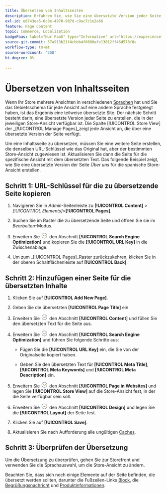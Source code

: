 ```yaml
---
title: Übersetzen von Inhaltsseiten
description: Erfahren Sie, wie Sie eine übersetzte Version jeder Seite erstellen, die in der jeweiligen Store-Ansicht verfügbar ist.
exl-id: e8743ea5-0c8e-4970-987d-c9ac7c1e2a66
feature: Page Content
topic: Commerce, Localization
badgePaas: label="Nur PaaS" type="Informative" url="https://experienceleague.adobe.com/en/docs/commerce/user-guides/product-solutions" tooltip="Gilt nur für Adobe Commerce in Cloud-Projekten (von Adobe verwaltete PaaS-Infrastruktur) und lokale Projekte."
source-git-commit: 57a913b21f4cbbb4f0800afe13012ff46d578f8e
workflow-type: tm+mt
source-wordcount: '358'
ht-degree: 0%

---
```


# Übersetzen von Inhaltsseiten

Wenn Ihr Store mehrere Ansichten in verschiedenen [Sprachen](../stores-purchase/store-localize.md) hat und Sie das Gebietsschema für jede Ansicht auf eine andere Sprache festgelegt haben, ist das Ergebnis eine teilweise übersetzte Site. Der nächste Schritt besteht darin, eine übersetzte Version jeder Seite zu erstellen, die in der jeweiligen Store-Ansicht verfügbar ist. Die Spalte [!UICONTROL Store View] der _[!UICONTROL Manage Pages]_zeigt jede Ansicht an, die über eine übersetzte Version der Seite verfügt.

Um eine Inhaltsseite zu übersetzen, müssen Sie eine weitere Seite erstellen, die denselben URL-Schlüssel wie das Original hat, aber der bestimmten Store-Ansicht zugewiesen ist. Aktualisieren Sie dann die Seite für die spezifische Ansicht mit dem übersetzten Text. Das folgende Beispiel zeigt, wie Sie eine übersetzte Version der Seite _Über uns_ für die spanische Store-Ansicht erstellen.

## Schritt 1: URL-Schlüssel für die zu übersetzende Seite kopieren

1. Navigieren Sie in _Admin_-Seitenleiste zu **[!UICONTROL Content]** > _[!UICONTROL Elements]_>**[!UICONTROL Pages]**.

1. Suchen Sie im Raster die zu übersetzende Seite und öffnen Sie sie im _Bearbeiten_-Modus.

1. Erweitern Sie ![Erweiterungsauswahl](../assets/icon-display-expand.png) den Abschnitt **[!UICONTROL Search Engine Optimization]** und kopieren Sie die **[!UICONTROL URL Key]** in die Zwischenablage.

1. Um zum _[!UICONTROL Pages]_Raster zurückzukehren, klicken Sie in der oberen Schaltflächenleiste auf **[!UICONTROL Back]**.

## Schritt 2: Hinzufügen einer Seite für die übersetzten Inhalte

1. Klicken Sie auf **[!UICONTROL Add New Page]**.

1. Geben Sie die übersetzten **[!UICONTROL Page Title]** ein.

1. Erweitern Sie ![Erweiterungsauswahl](../assets/icon-display-expand.png) den Abschnitt **[!UICONTROL Content]** und füllen Sie den übersetzten Text für die Seite aus.

1. Erweitern Sie ![Erweiterungsauswahl](../assets/icon-display-expand.png) den Abschnitt **[!UICONTROL Search Engine Optimization]** und führen Sie folgende Schritte aus:

   - Fügen Sie die **[!UICONTROL URL Key]** ein, die Sie von der Originalseite kopiert haben.

   - Geben Sie den übersetzten Text für **[!UICONTROL Meta Title]**, **[!UICONTROL Meta Keywords]** und **[!UICONTROL Meta Description]** ein.

1. Erweitern Sie ![Erweiterungsauswahl](../assets/icon-display-expand.png) den Abschnitt **[!UICONTROL Page in Websites]** und legen Sie **[!UICONTROL Store View]** auf die Store-Ansicht fest, in der die Seite verfügbar sein soll.

1. Erweitern Sie ![Erweiterungsauswahl](../assets/icon-display-expand.png) den Abschnitt **[!UICONTROL Design]** und legen Sie die **[!UICONTROL Layout]** der Seite fest.

1. Klicken Sie auf **[!UICONTROL Save]**.

1. Aktualisieren Sie nach Aufforderung alle ungültigen [Caches](../systems/cache-management.md).

## Schritt 3: Überprüfen der Übersetzung

Um die Übersetzung zu überprüfen, gehen Sie zur Storefront und verwenden Sie die Sprachauswahl, um die Store-Ansicht zu ändern.

Beachten Sie, dass sich noch einige Elemente auf der Seite befinden, die übersetzt werden sollten, darunter die Fußzeilen-Links [Block](block-add.md), die [Begrüßungsnachricht](../getting-started/storefront-branding.md#change-the-welcome-message) und [Produktinformationen](../stores-purchase/store-localize.md#localize-products).
